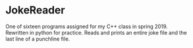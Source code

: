 # JokeReader
One of sixteen programs assigned for my C++ class in spring 2019. Rewritten in python for practice. Reads and prints an entire joke file and the last line of a punchline file.
